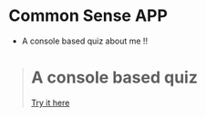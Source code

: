 # Common Sense APP
* A console based quiz about me !!

> # A console based quiz 
> [Try  it here ](https://replit.com/@sunny1702/How-well-you-know-me-1?embed=1&output=1)